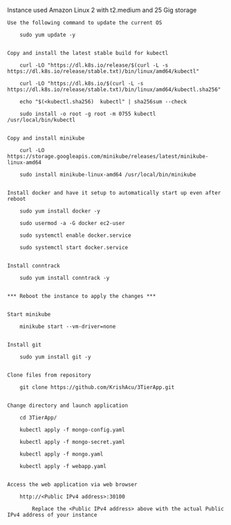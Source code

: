 Instance used Amazon Linux 2 with t2.medium and 25 Gig storage

	Use the following command to update the current OS
	
		sudo yum update -y


	Copy and install the latest stable build for kubectl

		curl -LO "https://dl.k8s.io/release/$(curl -L -s https://dl.k8s.io/release/stable.txt)/bin/linux/amd64/kubectl"

		curl -LO "https://dl.k8s.io/$(curl -L -s https://dl.k8s.io/release/stable.txt)/bin/linux/amd64/kubectl.sha256"

		echo "$(<kubectl.sha256)  kubectl" | sha256sum --check

		sudo install -o root -g root -m 0755 kubectl /usr/local/bin/kubectl
		
	
	Copy and install minikube

		curl -LO https://storage.googleapis.com/minikube/releases/latest/minikube-linux-amd64

		sudo install minikube-linux-amd64 /usr/local/bin/minikube
		
		
	Install docker and have it setup to automatically start up even after reboot

		sudo yum install docker -y

		sudo usermod -a -G docker ec2-user
		
		sudo systemctl enable docker.service

		sudo systemctl start docker.service


	Install conntrack

		sudo yum install conntrack -y

		
	*** Reboot the instance to apply the changes ***
	
	
	Start minikube

		minikube start --vm-driver=none


	Install git
	
		sudo yum install git -y

	
	Clone files from repository
	
		git clone https://github.com/KrishAcu/3TierApp.git


	Change directory and launch application
	
		cd 3TierApp/

		kubectl apply -f mongo-config.yaml

		kubectl apply -f mongo-secret.yaml

		kubectl apply -f mongo.yaml

		kubectl apply -f webapp.yaml


	Access the web application via web browser
	
		http://<Public IPv4 address>:30100
		
			Replace the <Public IPv4 address> above with the actual Public IPv4 address of your instance